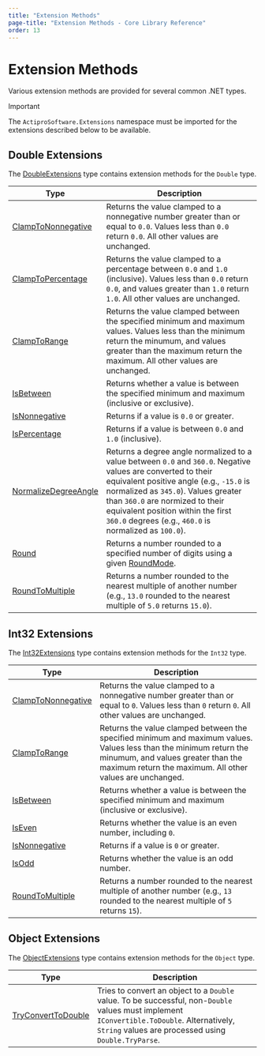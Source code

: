 ```yaml
---
title: "Extension Methods"
page-title: "Extension Methods - Core Library Reference"
order: 13
---
```

# Extension Methods

Various extension methods are provided for several common .NET types.

> [!IMPORTANT]
> The `ActiproSoftware.Extensions` namespace must be imported for the extensions described below to be available.

## Double Extensions

The [DoubleExtensions](xref:ActiproSoftware.Extensions.DoubleExtensions) type contains extension methods for the `Double` type.

| Type | Description |
|-----|-----|
| [ClampToNonnegative](xref:ActiproSoftware.Extensions.DoubleExtensions.ClampToNonnegative*) | Returns the value clamped to a nonnegative number greater than or equal to `0.0`. Values less than `0.0` return `0.0`. All other values are unchanged. |
| [ClampToPercentage](xref:ActiproSoftware.Extensions.DoubleExtensions.ClampToPercentage*) | Returns the value clamped to a percentage between `0.0` and `1.0` (inclusive).  Values less than `0.0` return `0.0`, and values greater than `1.0` return `1.0`. All other values are unchanged. |
| [ClampToRange](xref:ActiproSoftware.Extensions.DoubleExtensions.ClampToRange*) | Returns the value clamped between the specified minimum and maximum values.  Values less than the minimum return the minumum, and values greater than the maximum return the maximum. All other values are unchanged. |
| [IsBetween](xref:ActiproSoftware.Extensions.DoubleExtensions.IsBetween*) | Returns whether a value is between the specified minimum and maximum (inclusive or exclusive). |
| [IsNonnegative](xref:ActiproSoftware.Extensions.DoubleExtensions.IsNonnegative*) | Returns if a value is `0.0` or greater. |
| [IsPercentage](xref:ActiproSoftware.Extensions.DoubleExtensions.IsPercentage*) | Returns if a value is between `0.0` and `1.0` (inclusive). |
| [NormalizeDegreeAngle](xref:ActiproSoftware.Extensions.DoubleExtensions.NormalizeDegreeAngle*) | Returns a degree angle normalized to a value between `0.0` and `360.0`.  Negative values are converted to their equivalent positive angle (e.g., `-15.0` is normalized as `345.0`).  Values greater than `360.0` are normized to their equivalent position within the first `360.0` degrees (e.g., `460.0` is normalized as `100.0`). |
| [Round](xref:ActiproSoftware.Extensions.DoubleExtensions.Round*) | Returns a number rounded to a specified number of digits using a given [RoundMode](xref:ActiproSoftware.RoundMode). |
| [RoundToMultiple](xref:ActiproSoftware.Extensions.DoubleExtensions.RoundToMultiple*) | Returns a number rounded to the nearest multiple of another number (e.g., `13.0` rounded to the nearest multiple of `5.0` returns `15.0`). |

## Int32 Extensions

The [Int32Extensions](xref:ActiproSoftware.Extensions.Int32Extensions) type contains extension methods for the `Int32` type.

| Type | Description |
|-----|-----|
| [ClampToNonnegative](xref:ActiproSoftware.Extensions.Int32Extensions.ClampToNonnegative*) | Returns the value clamped to a nonnegative number greater than or equal to `0`. Values less than `0` return `0`. All other values are unchanged. |
| [ClampToRange](xref:ActiproSoftware.Extensions.Int32Extensions.ClampToRange*) | Returns the value clamped between the specified minimum and maximum values.  Values less than the minimum return the minumum, and values greater than the maximum return the maximum. All other values are unchanged. |
| [IsBetween](xref:ActiproSoftware.Extensions.Int32Extensions.IsBetween*) | Returns whether a value is between the specified minimum and maximum (inclusive or exclusive). |
| [IsEven](xref:ActiproSoftware.Extensions.Int32Extensions.IsEven*) | Returns whether the value is an even number, including `0`. |
| [IsNonnegative](xref:ActiproSoftware.Extensions.Int32Extensions.IsNonnegative*) | Returns if a value is `0` or greater. |
| [IsOdd](xref:ActiproSoftware.Extensions.Int32Extensions.IsOdd*) | Returns whether the value is an odd number. |
| [RoundToMultiple](xref:ActiproSoftware.Extensions.Int32Extensions.RoundToMultiple*) | Returns a number rounded to the nearest multiple of another number (e.g., `13` rounded to the nearest multiple of `5` returns `15`). |

## Object Extensions

The [ObjectExtensions](xref:ActiproSoftware.Extensions.ObjectExtensions) type contains extension methods for the `Object` type.

| Type | Description |
|-----|-----|
| [TryConvertToDouble](xref:ActiproSoftware.Extensions.ObjectExtensions.TryConvertToDouble*) | Tries to convert an object to a `Double` value.  To be successful, non-`Double` values must implement `IConvertible.ToDouble`. Alternatively, `String` values are processed using `Double.TryParse`. |
